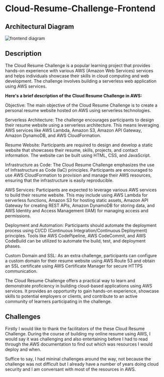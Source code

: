 # Cloud-Resume-Challenge-Frontend

## Architectural Diagram ##

![frontend diagram](../Cloud-Resume-Challenge-Frontend/pics/cloud-resume-challenge-frontend.png)

## Description ##

The Cloud Resume Challenge is a popular learning project that provides hands-on experience with various AWS (Amazon Web Services) services and helps individuals showcase their skills in cloud computing and web development. The challenge involves building a serverless web application using AWS services.

**Here's a brief description of the Cloud Resume Challenge in AWS:**

Objective: The main objective of the Cloud Resume Challenge is to create a personal resume website hosted on AWS using serverless technologies.

Serverless Architecture: The challenge encourages participants to design their resume website using a serverless architecture. This means leveraging AWS services like AWS Lambda, Amazon S3, Amazon API Gateway, Amazon DynamoDB, and AWS CloudFormation.

Resume Website: Participants are required to design and develop a static website that showcases their resume, skills, projects, and contact information. The website can be built using HTML, CSS, and JavaScript.

Infrastructure as Code: The Cloud Resume Challenge emphasizes the use of Infrastructure as Code (IaC) principles. Participants are encouraged to use AWS CloudFormation to provision and manage their AWS resources, ensuring that the infrastructure is easily reproducible.

AWS Services: Participants are expected to leverage various AWS services to build their resume website. This may include using AWS Lambda for serverless functions, Amazon S3 for hosting static assets, Amazon API Gateway for creating REST APIs, Amazon DynamoDB for storing data, and AWS Identity and Access Management (IAM) for managing access and permissions.

Deployment and Automation: Participants should automate the deployment process using CI/CD (Continuous Integration/Continuous Deployment) principles. Tools like AWS CodePipeline, AWS CodeCommit, and AWS CodeBuild can be utilized to automate the build, test, and deployment phases.

Custom Domain and SSL: As an extra challenge, participants can configure a custom domain for their resume website using AWS Route 53 and obtain an SSL certificate using AWS Certificate Manager for secure HTTPS communication.

The Cloud Resume Challenge offers a practical way to learn and demonstrate proficiency in building cloud-based applications using AWS services. It provides an opportunity to gain hands-on experience, showcase skills to potential employers or clients, and contribute to an active community of learners participating in the challenge.

## Challenges ##

Firstly I would like to thank the facilitators of the these Cloud Resume Challenge. During the course of building my online resume using AWS, I would say it was challenging and also entertaining before I had to read through the AWS documentation to find out which was resources I would deploy and when.

Suffice to say, I had mininal challenges around the way, not because the challenge was not difficult but I already have a number of years doing cloud security and I am conversant with most of the resources in AWS.

